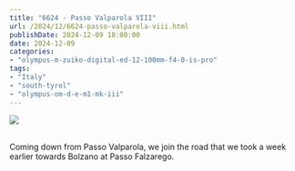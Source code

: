 ```yaml
---
title: "6624 - Passo Valparola VIII"
url: /2024/12/6624-passo-valparola-viii.html
publishDate: 2024-12-09 18:00:00
date: 2024-12-09
categories:
- "olympus-m-zuiko-digital-ed-12-100mm-f4-0-is-pro"
tags:
- "Italy"
- "south-tyrol"
- "olympus-om-d-e-m1-mk-iii"
---
```

<div class="container">
<div class="center"><a target="_blank" href="https://d25zfm9zpd7gm5.cloudfront.net/1200x1200/2020/20200908_121425_lr.jpg"><img class="webfeedsFeaturedVisual" src="https://d25zfm9zpd7gm5.cloudfront.net/0600x0600/2020/20200908_121425_lr.jpg" /></a></div>
</div>
<br />

Coming down from Passo Valparola, we join the road that we
took a week earlier towards Bolzano at Passo Falzarego.
